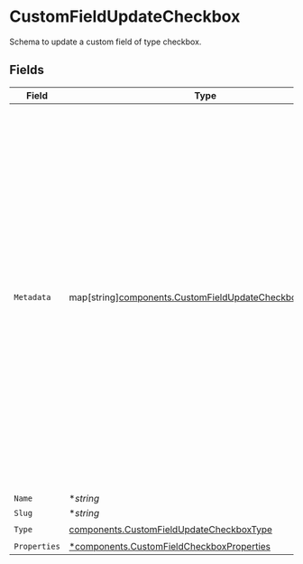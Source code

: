 # CustomFieldUpdateCheckbox

Schema to update a custom field of type checkbox.


## Fields

| Field                                                                                                                                                                                                                                                                                        | Type                                                                                                                                                                                                                                                                                         | Required                                                                                                                                                                                                                                                                                     | Description                                                                                                                                                                                                                                                                                  |
| -------------------------------------------------------------------------------------------------------------------------------------------------------------------------------------------------------------------------------------------------------------------------------------------- | -------------------------------------------------------------------------------------------------------------------------------------------------------------------------------------------------------------------------------------------------------------------------------------------- | -------------------------------------------------------------------------------------------------------------------------------------------------------------------------------------------------------------------------------------------------------------------------------------------- | -------------------------------------------------------------------------------------------------------------------------------------------------------------------------------------------------------------------------------------------------------------------------------------------- |
| `Metadata`                                                                                                                                                                                                                                                                                   | map[string][components.CustomFieldUpdateCheckboxMetadata](../../models/components/customfieldupdatecheckboxmetadata.md)                                                                                                                                                                      | :heavy_minus_sign:                                                                                                                                                                                                                                                                           | Key-value object allowing you to store additional information.<br/><br/>The key must be a string with a maximum length of **40 characters**.<br/>The value must be either:<br/><br/>* A string with a maximum length of **500 characters**<br/>* An integer<br/>* A boolean<br/><br/>You can store up to **50 key-value pairs**. |
| `Name`                                                                                                                                                                                                                                                                                       | **string*                                                                                                                                                                                                                                                                                    | :heavy_minus_sign:                                                                                                                                                                                                                                                                           | N/A                                                                                                                                                                                                                                                                                          |
| `Slug`                                                                                                                                                                                                                                                                                       | **string*                                                                                                                                                                                                                                                                                    | :heavy_minus_sign:                                                                                                                                                                                                                                                                           | N/A                                                                                                                                                                                                                                                                                          |
| `Type`                                                                                                                                                                                                                                                                                       | [components.CustomFieldUpdateCheckboxType](../../models/components/customfieldupdatecheckboxtype.md)                                                                                                                                                                                         | :heavy_check_mark:                                                                                                                                                                                                                                                                           | N/A                                                                                                                                                                                                                                                                                          |
| `Properties`                                                                                                                                                                                                                                                                                 | [*components.CustomFieldCheckboxProperties](../../models/components/customfieldcheckboxproperties.md)                                                                                                                                                                                        | :heavy_minus_sign:                                                                                                                                                                                                                                                                           | N/A                                                                                                                                                                                                                                                                                          |